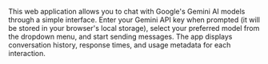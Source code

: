 This web application allows you to chat with Google's Gemini AI models through a simple interface. Enter your Gemini API key when prompted (it will be stored in your browser's local storage), select your preferred model from the dropdown menu, and start sending messages. The app displays conversation history, response times, and usage metadata for each interaction.

<!-- Generated from commit: 6432b3799baafcfbc4d8d9762d8b9b0bfe28c6f5 -->